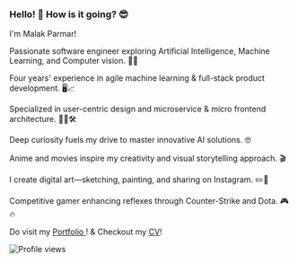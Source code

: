 ### Hello! 👋 How is it going? 😎

I'm Malak Parmar!

Passionate software engineer exploring Artificial Intelligence, Machine Learning, and Computer vision. 🤖💡

Four years' experience in agile machine learning & full-stack product development. 🖥️📈

Specialized in user-centric design and microservice & micro frontend architecture. 👨‍💻🛠️

Deep curiosity fuels my drive to master innovative AI solutions. 🤓

Anime and movies inspire my creativity and visual storytelling approach. 🎬

I create digital art—sketching, painting, and sharing on Instagram. ✏️🎨

Competitive gamer enhancing reflexes through Counter-Strike and Dota. 🎮🔥

Do visit my [Portfolio ](https://malak29.github.io)! & Checkout my [CV]([https://malak29.github.io](https://drive.google.com/file/d/1i9qaMD1Ny2qKc4SCyisybIJYRBMcR--j/view))!

![Profile views](https://komarev.com/ghpvc/?username=your-username)

